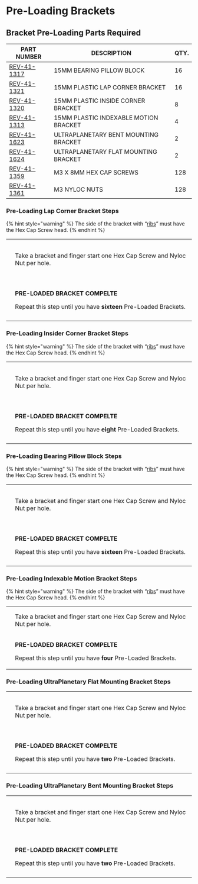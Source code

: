 # Pre-Loading Brackets

## Bracket Pre-Loading Parts Required

| **PART NUMBER**                                         | **DESCRIPTION**                       | **QTY.** |
| ------------------------------------------------------- | ------------------------------------- | -------- |
| [REV-41-1317](https://www.revrobotics.com/rev-41-1317/) | 15MM BEARING PILLOW BLOCK             | 16       |
| [REV-41-1321](https://www.revrobotics.com/rev-41-1321/) | 15MM PLASTIC LAP CORNER BRACKET       | 16       |
| [REV-41-1320](https://www.revrobotics.com/rev-41-1320/) | 15MM PLASTIC INSIDE CORNER BRACKET    | 8        |
| [REV-41-1313](https://www.revrobotics.com/rev-41-1313/) | 15MM PLASTIC INDEXABLE MOTION BRACKET | 4        |
| [REV-41-1623](https://www.revrobotics.com/rev-41-1623/) | ULTRAPLANETARY BENT MOUNTING BRACKET  | 2        |
| [REV-41-1624](https://www.revrobotics.com/rev-41-1624/) | ULTRAPLANETARY FLAT MOUNTING BRACKET  | 2        |
| [REV-41-1359](https://www.revrobotics.com/rev-41-1359/) | M3 X 8MM HEX CAP SCREWS               | 128      |
| [REV-41-1361](https://www.revrobotics.com/rev-41-1361/) | M3 NYLOC NUTS                         | 128      |

### Pre-Loading Lap Corner Bracket Steps&#x20;

{% hint style="warning" %}
The side of the bracket with “[ribs](broken-reference)” must have the Hex Cap Screw head.
{% endhint %}

|                                                                                                                                                                                                                                                                                                                  |                                                                                                                                         |
| ---------------------------------------------------------------------------------------------------------------------------------------------------------------------------------------------------------------------------------------------------------------------------------------------------------------- | --------------------------------------------------------------------------------------------------------------------------------------- |
| <p>​</p><p><img src="https://2589213514-files.gitbook.io/~/files/v0/b/gitbook-legacy-files/o/assets%2F-M5yw0n8IneF5-9ybLjT%2F-MCJO2HP8-0d6P3fQ3Wa%2F-MCNx86EB_09X1vrmkWU%2FACD_Pre-Load%20Lap%20Corner.svg?alt=media&#x26;token=03832eed-6f36-4b96-997f-55a39b263f01" alt="" data-size="original"></p><p>​</p>   | Take a bracket and finger start one Hex Cap Screw and Nyloc Nut per hole.                                                               |
| <p>​</p><p><img src="https://2589213514-files.gitbook.io/~/files/v0/b/gitbook-legacy-files/o/assets%2F-M5yw0n8IneF5-9ybLjT%2F-MCJO2HP8-0d6P3fQ3Wa%2F-MCNxhkHT6UAqtnYuThm%2FACD_Pre-Loaded%20Lap%20Corner.svg?alt=media&#x26;token=a2268b66-7528-43aa-95de-f73c8924e618" alt="" data-size="original"></p><p>​</p> | <p><strong>PRE-LOADED BRACKET COMPELTE</strong></p><p>Repeat this step until you have <strong>sixteen</strong> Pre-Loaded Brackets.</p> |

### Pre-Loading Insider Corner Bracket Steps&#x20;

{% hint style="warning" %}
The side of the bracket with “[ribs](broken-reference)” must have the Hex Cap Screw head.
{% endhint %}

|                                                                                                                                                                                                                                                                                                            |                                                                                                                                       |
| ---------------------------------------------------------------------------------------------------------------------------------------------------------------------------------------------------------------------------------------------------------------------------------------------------------- | ------------------------------------------------------------------------------------------------------------------------------------- |
| <p>​</p><p><img src="https://2589213514-files.gitbook.io/~/files/v0/b/gitbook-legacy-files/o/assets%2F-M5yw0n8IneF5-9ybLjT%2F-MCJO2HP8-0d6P3fQ3Wa%2F-MCNXpeKDlZTtYN5LK5J%2FACD_Pre-Load%20Corner.svg?alt=media&#x26;token=75e483e5-03c3-41de-931b-3b9982e779c1" alt="" data-size="original"></p><p>​</p>   | Take a bracket and finger start one Hex Cap Screw and Nyloc Nut per hole.                                                             |
| <p>​</p><p><img src="https://2589213514-files.gitbook.io/~/files/v0/b/gitbook-legacy-files/o/assets%2F-M5yw0n8IneF5-9ybLjT%2F-MCJO2HP8-0d6P3fQ3Wa%2F-MCNv_X2QEBoRk6yEPMW%2FACD_Pre-Loaded%20Corner.svg?alt=media&#x26;token=db3df393-dfbc-42aa-aa39-0d2195bcb3aa" alt="" data-size="original"></p><p>​</p> | <p><strong>PRE-LOADED BRACKET COMPELTE</strong></p><p>Repeat this step until you have <strong>eight</strong> Pre-Loaded Brackets.</p> |

### Pre-Loading **Bearing Pillow Block** Steps&#x20;

{% hint style="warning" %}
The side of the bracket with “[ribs](broken-reference)” must have the Hex Cap Screw head.
{% endhint %}

|                                                                                                                                                                                                                                                                                                                   |                                                                                                                                         |
| ----------------------------------------------------------------------------------------------------------------------------------------------------------------------------------------------------------------------------------------------------------------------------------------------------------------- | --------------------------------------------------------------------------------------------------------------------------------------- |
| <p>​</p><p><img src="https://2589213514-files.gitbook.io/~/files/v0/b/gitbook-legacy-files/o/assets%2F-M5yw0n8IneF5-9ybLjT%2F-MCJO2HP8-0d6P3fQ3Wa%2F-MCNzqXarvcRwKWKsQX8%2FACD_Pre-Load%20Pillow%20Block.svg?alt=media&#x26;token=cc672fd6-3a1b-43fe-baec-6f049ec9e55c" alt="" data-size="original"></p><p>​</p>  | Take a bracket and finger start one Hex Cap Screw and Nyloc Nut per hole.                                                               |
| <p>​</p><p><img src="https://2589213514-files.gitbook.io/~/files/v0/b/gitbook-legacy-files/o/assets%2F-M5yw0n8IneF5-9ybLjT%2F-MCEN1axcQC8Et-VSY2v%2F-MCENatOdPYdhkS1PbeR%2FACD_Preloaded%20Pillow%20Block.svg?alt=media&#x26;token=89e735da-4d12-43a5-b114-ad9dfb1eeb4d" alt="" data-size="original"></p><p>​</p> | <p><strong>PRE-LOADED BRACKET COMPELTE</strong></p><p>Repeat this step until you have <strong>sixteen</strong> Pre-Loaded Brackets.</p> |

### Pre-Loading Indexable Motion Bracket Steps

{% hint style="warning" %}
The side of the bracket with “[ribs](broken-reference)” must have the Hex Cap Screw head.
{% endhint %}

|                                                                                                                                                                                                                                                                                                           |                                                                                                                                      |
| --------------------------------------------------------------------------------------------------------------------------------------------------------------------------------------------------------------------------------------------------------------------------------------------------------- | ------------------------------------------------------------------------------------------------------------------------------------ |
| <p>​</p><p><img src="https://2589213514-files.gitbook.io/~/files/v0/b/gitbook-legacy-files/o/assets%2F-M5yw0n8IneF5-9ybLjT%2F-MIzF43SJsd07qw1XST6%2F-MJ3xyVA_pLx34Ze8gxL%2Findexable%20motion%20brack%201.svg?alt=media&#x26;token=a2dd2eb5-f98a-45fa-a569-bf61a6b53a4b" alt="" data-size="original"></p> | Take a bracket and finger start one Hex Cap Screw and Nyloc Nut per hole.                                                            |
| <p>​</p><p><img src="https://2589213514-files.gitbook.io/~/files/v0/b/gitbook-legacy-files/o/assets%2F-M5yw0n8IneF5-9ybLjT%2F-MIzF43SJsd07qw1XST6%2F-MJ3yVPd-VSans8qu363%2Findexable%20motion%20brack%202.svg?alt=media&#x26;token=e66032c0-e38e-4ea8-afc7-f0d188e7a4e6" alt="" data-size="original"></p> | <p><strong>PRE-LOADED BRACKET COMPELTE</strong></p><p>Repeat this step until you have <strong>four</strong> Pre-Loaded Brackets.</p> |

### Pre-Loading UltraPlanetary Flat Mounting Bracket Steps&#x20;

|                                                                                                                                                                                                                                                                                                                  |                                                                                                                                     |
| ---------------------------------------------------------------------------------------------------------------------------------------------------------------------------------------------------------------------------------------------------------------------------------------------------------------- | ----------------------------------------------------------------------------------------------------------------------------------- |
| <p>​</p><p><img src="https://2589213514-files.gitbook.io/~/files/v0/b/gitbook-legacy-files/o/assets%2F-M5yw0n8IneF5-9ybLjT%2F-MCEN1axcQC8Et-VSY2v%2F-MCENqBkbR1mX0qFn1GW%2FACD_Pre-Load%20Flat%20Motor.svg?alt=media&#x26;token=d7ebbad4-a4c2-4c84-b52e-d6d26757bad3" alt="" data-size="original"></p><p>​</p>   | Take a bracket and finger start one Hex Cap Screw and Nyloc Nut per hole.                                                           |
| <p>​</p><p><img src="https://2589213514-files.gitbook.io/~/files/v0/b/gitbook-legacy-files/o/assets%2F-M5yw0n8IneF5-9ybLjT%2F-MCEN1axcQC8Et-VSY2v%2F-MCENsl9WR9RnYAvFgi6%2FACD_Pre-Loaded%20Flat%20Motor.svg?alt=media&#x26;token=926ff103-e669-458f-88e4-9fb0c1a83827" alt="" data-size="original"></p><p>​</p> | <p><strong>PRE-LOADED BRACKET COMPELTE</strong></p><p>Repeat this step until you have <strong>two</strong> Pre-Loaded Brackets.</p> |

### Pre-Loading UltraPlanetary Bent Mounting Bracket Steps&#x20;

|                                                                                                                                                                                                                                                                                                                  |                                                                                                                                     |
| ---------------------------------------------------------------------------------------------------------------------------------------------------------------------------------------------------------------------------------------------------------------------------------------------------------------- | ----------------------------------------------------------------------------------------------------------------------------------- |
| <p>​</p><p><img src="https://2589213514-files.gitbook.io/~/files/v0/b/gitbook-legacy-files/o/assets%2F-M5yw0n8IneF5-9ybLjT%2F-MCEN1axcQC8Et-VSY2v%2F-MCEO2r1N7zeTI_1F6VI%2FACD_Pre-Load%20Bent%20Motor.svg?alt=media&#x26;token=15a2bc94-c642-471e-9177-ad1fa9406280" alt="" data-size="original"></p><p>​</p>   | Take a bracket and finger start one Hex Cap Screw and Nyloc Nut per hole.                                                           |
| <p>​</p><p><img src="https://2589213514-files.gitbook.io/~/files/v0/b/gitbook-legacy-files/o/assets%2F-M5yw0n8IneF5-9ybLjT%2F-MCEN1axcQC8Et-VSY2v%2F-MCEO5TdZNg902z_x7Gz%2FACD_Pre-Loaded%20Bent%20Motor.svg?alt=media&#x26;token=2b74817c-2a8a-4586-b0cd-3956457ddff9" alt="" data-size="original"></p><p>​</p> | <p><strong>PRE-LOADED BRACKET COMPLETE</strong></p><p>Repeat this step until you have <strong>two</strong> Pre-Loaded Brackets.</p> |
